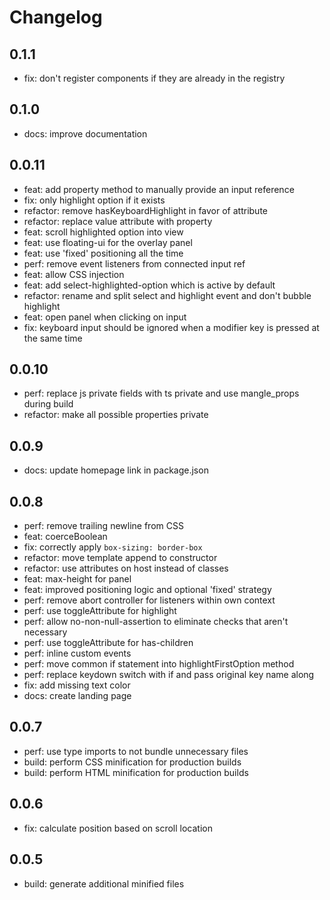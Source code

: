 # Changelog

## 0.1.1

- fix: don't register components if they are already in the registry

## 0.1.0

- docs: improve documentation

## 0.0.11

- feat: add property method to manually provide an input reference
- fix: only highlight option if it exists
- refactor: remove hasKeyboardHighlight in favor of attribute
- refactor: replace value attribute with property
- feat: scroll highlighted option into view
- feat: use floating-ui for the overlay panel
- feat: use 'fixed' positioning all the time
- perf: remove event listeners from connected input ref
- feat: allow CSS injection
- feat: add select-highlighted-option which is active by default
- refactor: rename and split select and highlight event and don't bubble highlight
- feat: open panel when clicking on input
- fix: keyboard input should be ignored when a modifier key is pressed at the same time

## 0.0.10

- perf: replace js private fields with ts private and use mangle_props during build
- refactor: make all possible properties private

## 0.0.9

- docs: update homepage link in package.json

## 0.0.8

- perf: remove trailing newline from CSS
- feat: coerceBoolean
- fix: correctly apply `box-sizing: border-box`
- refactor: move template append to constructor
- refactor: use attributes on host instead of classes
- feat: max-height for panel
- feat: improved positioning logic and optional 'fixed' strategy
- perf: remove abort controller for listeners within own context
- perf: use toggleAttribute for highlight
- perf: allow no-non-null-assertion to eliminate checks that aren't necessary
- perf: use toggleAttribute for has-children
- perf: inline custom events
- perf: move common if statement into highlightFirstOption method
- perf: replace keydown switch with if and pass original key name along
- fix: add missing text color
- docs: create landing page

## 0.0.7

- perf: use type imports to not bundle unnecessary files
- build: perform CSS minification for production builds
- build: perform HTML minification for production builds

## 0.0.6

- fix: calculate position based on scroll location

## 0.0.5

- build: generate additional minified files
